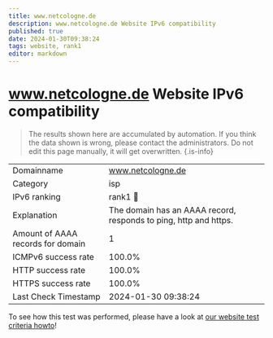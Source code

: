 ```yaml
---
title: www.netcologne.de
description: www.netcologne.de Website IPv6 compatibility
published: true
date: 2024-01-30T09:38:24
tags: website, rank1
editor: markdown
---
```


# www.netcologne.de Website IPv6 compatibility

> The results shown here are accumulated by automation. If you think the data shown is wrong, please contact the administrators. 
> Do not edit this page manually, it will get overwritten.
{.is-info}


|   |   |
| - | - |
| Domainname | www.netcologne.de
| Category | isp |
| IPv6 ranking | rank1 :1st_place_medal: |
| Explanation | The domain has an AAAA record, responds to ping, http and https. |
| Amount of AAAA records for domain | 1 |
| ICMPv6 success rate | 100.0%|
| HTTP success rate | 100.0% |
| HTTPS success rate | 100.0% |
| Last Check Timestamp | 2024-01-30 09:38:24 |

To see how this test was performed, please have a look at [our website test criteria howto](/howto/testcriteria/website)!

